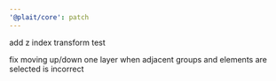 ```yaml
---
'@plait/core': patch
---
```


add z index transform test

fix moving up/down one layer when adjacent groups and elements are selected is incorrect
